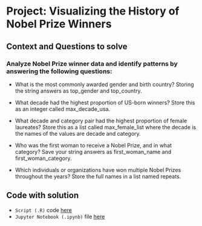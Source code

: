 # Project: Visualizing the History of Nobel Prize Winners
## Context and Questions to solve

### Analyze Nobel Prize winner data and identify patterns by answering the following questions:

- What is the most commonly awarded gender and birth country? Storing the string answers as top_gender and top_country.

- What decade had the highest proportion of US-born winners? Store this as an integer called max_decade_usa.

- What decade and category pair had the highest proportion of female laureates? Store this as a list called max_female_list where the decade is the names of the values are decade and category.

- Who was the first woman to receive a Nobel Prize, and in what category? Save your string answers as first_woman_name and first_woman_category.

- Which individuals or organizations have won multiple Nobel Prizes throughout the years? Store the full names in a list named repeats.

## Code with solution
- ```Script (.R)``` code [here](./workspace/nobel-prizes.R)
- ```Jupyter Notebook (.ipynb)``` file [here](./workspace/notebook.ipynb)

